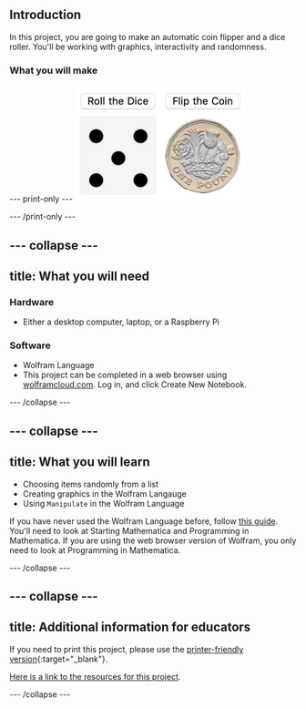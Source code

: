 ## Introduction

In this project, you are going to make an automatic coin flipper and a dice roller. You'll be working with graphics, interactivity and randomness.

### What you will make


--- print-only ---
![Complete project](images/Complete1.png)

--- /print-only ---

--- collapse ---
---
title: What you will need
---
### Hardware

+ Either a desktop computer, laptop, or a Raspberry Pi

### Software

+ Wolfram Language
+ This project can be completed in a web browser using [wolframcloud.com](http://lab.wolframcloud.com/app/). Log in, and click Create New Notebook.


--- /collapse ---

--- collapse ---
---
title: What you will learn
---

+ Choosing items randomly from a list
+ Creating graphics in the Wolfram Langauge
+ Using `Manipulate` in the Wolfram Language

If you have never used the Wolfram Language before, follow [this guide](https://projects.raspberrypi.org/en/projects/getting-started-with-mathematica). You'll need to look at Starting Mathematica and Programming in Mathematica. If you are using the web browser version of Wolfram, you only need to look at Programming in Mathematica.

--- /collapse ---

--- collapse ---
---
title: Additional information for educators
---

If you need to print this project, please use the [printer-friendly version](https://projects.raspberrypi.org/en/projects/project-name/print){:target="_blank"}.

[Here is a link to the resources for this project](http://rpf.io/project-name-go).

--- /collapse ---
